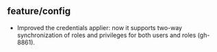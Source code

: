 ## feature/config

* Improved the credentials applier: now it supports two-way synchronization
  of roles and privileges for both users and roles (gh-8861).
